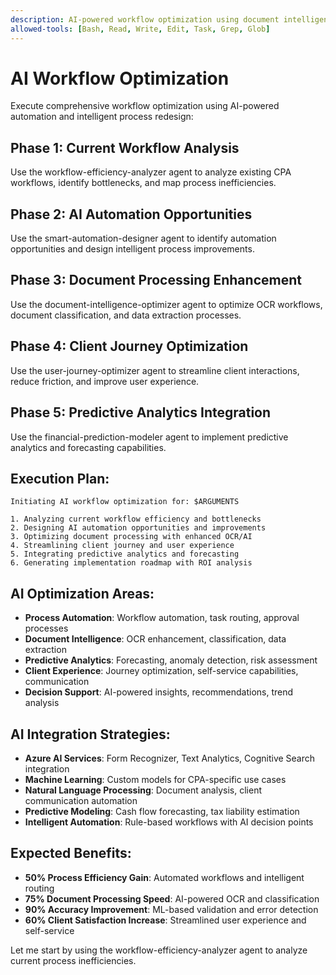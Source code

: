 ```yaml
---
description: AI-powered workflow optimization using document intelligence, automation design, and process efficiency analysis
allowed-tools: [Bash, Read, Write, Edit, Task, Grep, Glob]
---
```


# AI Workflow Optimization

Execute comprehensive workflow optimization using AI-powered automation and intelligent process redesign:

## Phase 1: Current Workflow Analysis
Use the workflow-efficiency-analyzer agent to analyze existing CPA workflows, identify bottlenecks, and map process inefficiencies.

## Phase 2: AI Automation Opportunities
Use the smart-automation-designer agent to identify automation opportunities and design intelligent process improvements.

## Phase 3: Document Processing Enhancement
Use the document-intelligence-optimizer agent to optimize OCR workflows, document classification, and data extraction processes.

## Phase 4: Client Journey Optimization
Use the user-journey-optimizer agent to streamline client interactions, reduce friction, and improve user experience.

## Phase 5: Predictive Analytics Integration
Use the financial-prediction-modeler agent to implement predictive analytics and forecasting capabilities.

## Execution Plan:
```
Initiating AI workflow optimization for: $ARGUMENTS

1. Analyzing current workflow efficiency and bottlenecks
2. Designing AI automation opportunities and improvements
3. Optimizing document processing with enhanced OCR/AI
4. Streamlining client journey and user experience
5. Integrating predictive analytics and forecasting
6. Generating implementation roadmap with ROI analysis
```

## AI Optimization Areas:
- **Process Automation**: Workflow automation, task routing, approval processes
- **Document Intelligence**: OCR enhancement, classification, data extraction
- **Predictive Analytics**: Forecasting, anomaly detection, risk assessment
- **Client Experience**: Journey optimization, self-service capabilities, communication
- **Decision Support**: AI-powered insights, recommendations, trend analysis

## AI Integration Strategies:
- **Azure AI Services**: Form Recognizer, Text Analytics, Cognitive Search integration
- **Machine Learning**: Custom models for CPA-specific use cases
- **Natural Language Processing**: Document analysis, client communication automation
- **Predictive Modeling**: Cash flow forecasting, tax liability estimation
- **Intelligent Automation**: Rule-based workflows with AI decision points

## Expected Benefits:
- **50% Process Efficiency Gain**: Automated workflows and intelligent routing
- **75% Document Processing Speed**: AI-powered OCR and classification
- **90% Accuracy Improvement**: ML-based validation and error detection
- **60% Client Satisfaction Increase**: Streamlined user experience and self-service

Let me start by using the workflow-efficiency-analyzer agent to analyze current process inefficiencies.